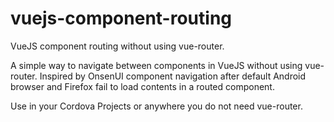 # vuejs-component-routing
VueJS component routing without using vue-router.

A simple way to navigate between components in VueJS without using vue-router. Inspired by OnsenUI component navigation after default Android browser and Firefox fail to load contents in a routed component.

Use in your Cordova Projects or anywhere you do not need vue-router.
